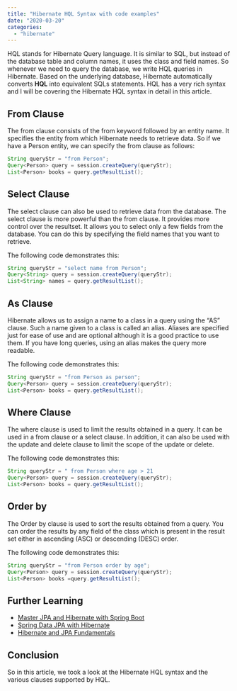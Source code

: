 ```yaml
---
title: "Hibernate HQL Syntax with code examples"
date: "2020-03-20"
categories: 
  - "hibernate"
---
```


HQL stands for Hibernate Query language. It is similar to SQL, but instead of the database table and column names, it uses the class and field names. So whenever we need to query the database, we write HQL queries in Hibernate. Based on the underlying database, Hibernate automatically converts **HQL** into equivalent SQLs statements. HQL has a very rich syntax and I will be covering the Hibernate HQL syntax in detail in this article.

## From Clause

The from clause consists of the from keyword followed by an entity name. It specifies the entity from which Hibernate needs to retrieve data. So if we have a Person entity, we can specify the from clause as follows:

```java
String queryStr = "from Person";
Query<Person> query = session.createQuery(queryStr);
List<Person> books = query.getResultList();

```

## Select Clause

The select clause can also be used to retrieve data from the database. The select clause is more powerful than the from clause. It provides more control over the resultset. It allows you to select only a few fields from the database. You can do this by specifying the field names that you want to retrieve.

The following code demonstrates this:

```java
String queryStr = "select name from Person";
Query<String> query = session.createQuery(queryStr);
List<String> names = query.getResultList();

```

## As Clause

Hibernate allows us to assign a name to a class in a query using the “AS” clause. Such a name given to a class is called an alias. Aliases are specified just for ease of use and are optional although it is a good practice to use them. If you have long queries, using an alias makes the query more readable.

The following code demonstrates this:

```java
String queryStr = "from Person as person"; 
Query<Person> query = session.createQuery(queryStr);
List<Person> books = query.getResultList();

```

## Where Clause

The where clause is used to limit the results obtained in a query. It can be used in a from clause or a select clause. In addition, it can also be used with the update and delete clause to limit the scope of the update or delete.

The following code demonstrates this:

```java
String queryStr = " from Person where age > 21
Query<Person> query = session.createQuery(queryStr);
List<Person> books = query.getResultList();

```

## Order by

The Order by clause is used to sort the results obtained from a query. You can order the results by any field of the class which is present in the result set either in ascending (ASC) or descending (DESC) order.

The following code demonstrates this:

```java
String queryStr = "from Person order by age";
Query<Person> query = session.createQuery(queryStr);
List<Person> books =query.getResultList();
```

## Further Learning

- [Master JPA and Hibernate with Spring Boot](https://click.linksynergy.com/deeplink?id=MnzIZAZNE5Y&mid=39197&murl=https%3A%2F%2Fwww.udemy.com%2Fcourse%2Fhibernate-jpa-tutorial-for-beginners-in-100-steps%2F) 
- [Spring Data JPA with Hibernate](https://click.linksynergy.com/deeplink?id=MnzIZAZNE5Y&mid=39197&murl=https%3A%2F%2Fwww.udemy.com%2Fcourse%2Fspring-data-jpa-using-hibernate%2F) 
- [Hibernate and JPA Fundamentals](https://click.linksynergy.com/deeplink?id=MnzIZAZNE5Y&mid=39197&murl=https%3A%2F%2Fwww.udemy.com%2Fcourse%2Fhibernate-and-java-persistence-api-jpa-fundamentals%2F)

## Conclusion

So in this article, we took a look at the Hibernate HQL syntax and the various clauses supported by HQL.

